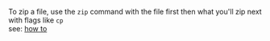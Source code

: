 To zip a file, use the `zip` command with the file first then what you'll zip next with flags like `cp`  
see: [how to](https://linuxize.com/post/how-to-zip-files-and-directories-in-linux/)
